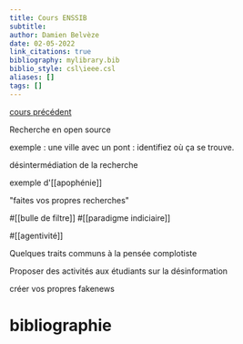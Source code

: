 ```yaml
---
title: Cours ENSSIB
subtitle:
author: Damien Belvèze
date: 02-05-2022
link_citations: true
bibliography: mylibrary.bib
biblio_style: csl\ieee.csl
aliases: []
tags: []
---
```


[cours précédent](https://focus.univ-rennes1.fr/fibe11)

Recherche en open source

exemple : une ville avec un pont : identifiez où ça se trouve. 

désintermédiation de la recherche

exemple d'[[apophénie]]

"faites vos propres recherches"

#[[bulle de filtre]]
#[[paradigme indiciaire]]

#[[agentivité]]

Quelques traits communs à la pensée complotiste

Proposer des activités aux étudiants sur la désinformation

créer vos propres fakenews






# bibliographie

